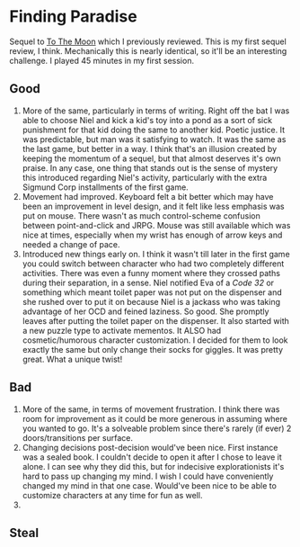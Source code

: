 # Finding Paradise

Sequel to [To The Moon](04-to-the-moon.md) which I previously reviewed. This is my first sequel review, I think. Mechanically this is nearly identical, so it'll be an interesting challenge. I played 45 minutes in my first session.

## Good
1. More of the same, particularly in terms of writing. Right off the bat I was able to choose Niel and kick a kid's toy into a pond as a sort of sick punishment for that kid doing the same to another kid. Poetic justice. It was predictable, but man was it satisfying to watch. It was the same as the last game, but better in a way. I think that's an illusion created by keeping the momentum of a sequel, but that almost deserves it's own praise. In any case, one thing that stands out is the sense of mystery this introduced regarding Niel's activity, particularly with the extra Sigmund Corp installments of the first game.
2. Movement had improved. Keyboard felt a bit better which may have been an improvement in level design, and it felt like less emphasis was put on mouse. There wasn't as much control-scheme confusion between point-and-click and JRPG. Mouse was still available which was nice at times, especially when my wrist has enough of arrow keys and needed a change of pace.
3. Introduced new things early on. I think it wasn't till later in the first game you could switch between character who had two completely different activities. There was even a funny moment where they crossed paths during their separation, in a sense. Niel notified Eva of a *Code 32* or something which meant toilet paper was not put on the dispenser and she rushed over to put it on because Niel is a jackass who was taking advantage of her OCD and feined laziness. So good. She promptly leaves after putting the toilet paper on the dispenser. It also started with a new puzzle type to activate mementos. It ALSO had cosmetic/humorous character customization. I decided for them to look exactly the same but only change their socks for giggles. It was pretty great. What a unique twist!

## Bad
1. More of the same, in terms of movement frustration. I think there was room for improvement as it could be more generous in assuming where you wanted to go. It's a solveable problem since there's rarely (if ever) 2 doors/transitions per surface.
2. Changing decisions post-decision would've been nice. First instance was a sealed book. I couldn't decide to open it after I chose to leave it alone. I can see why they did this, but for indecisive explorationists it's hard to pass up changing my mind. I wish I could have conveniently changed my mind in that one case. Would've been nice to be able to customize characters at any time for fun as well.
3. 

## Steal

